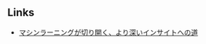 ## Links
- [マシンラーニングが切り開く、より深いインサイトへの道](http://www.intel.co.jp/content/www/jp/ja/analytics/machine-learning/overview.html)
